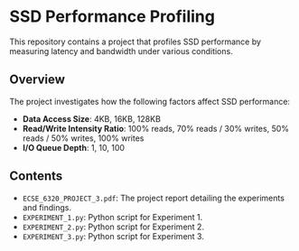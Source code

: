 # SSD Performance Profiling

This repository contains a project that profiles SSD performance by measuring latency and bandwidth under various conditions.

## Overview

The project investigates how the following factors affect SSD performance:

- **Data Access Size**: 4KB, 16KB, 128KB
- **Read/Write Intensity Ratio**: 100% reads, 70% reads / 30% writes, 50% reads / 50% writes, 100% writes
- **I/O Queue Depth**: 1, 10, 100

## Contents

- `ECSE_6320_PROJECT_3.pdf`: The project report detailing the experiments and findings.
- `EXPERIMENT_1.py`: Python script for Experiment 1.
- `EXPERIMENT_2.py`: Python script for Experiment 2.
- `EXPERIMENT_3.py`: Python script for Experiment 3.
